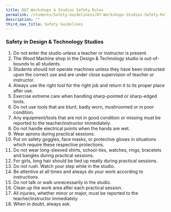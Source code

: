 ```yaml
---
title: D&T Workshops & Studios Safety Rules
permalink: /students/Safety-Guideliness/DT-Workshops-Studios-Safety-Rules/
description: ""
third_nav_title: Safety Guidelines
---
```


### Safety in Design & Technology Studios

1.  Do not enter the studio unless a teacher or instructor is present.
2.  The Wood Machine shop in the Design & Technology studio is out-of-bounds to all students.
3.  Students should not operate machines unless they have been instructed upon the correct use and are under close supervision of teacher or instructor.
4.  Always use the right tool for the right job and return it to its proper place after use.
5.  Exercise extreme care when handling sharp-pointed or sharp-edged tools.
6.  Do not use tools that are blunt, badly worn, mushroomed or in poor condition.
7.  Any equipment/tools that are not in good condition or missing must be reported to the teacher/instructor immediately.
8.  Do not handle electrical points when the hands are wet.
9.  Wear aprons during practical sessions.
10.  Put on safety goggles, face masks, or protective gloves in situations which require these respective protections.
11.  Do not wear long-sleeved shirts, school-ties, watches, rings, bracelets and bangles during practical sessions.
12.  For girls, long hair should be tied up neatly during practical sessions.
13.  Do not rush. Watch your step while in the studio.
14.  Be attentive at all times and always do your work according to instructions.
15.  Do not talk or walk unnecessarily in the studio.
16.  Clean up the work area after each practical session.
17.  All injuries, whether minor or major, must be reported to the teacher/instructor immediately.
18.  When in doubt, always ask.